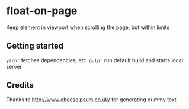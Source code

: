 # float-on-page
Keep element in viewport when scrolling the page, but within limits

## Getting started
`yarn` : fetches dependencies, etc.
`gulp` : run default build and starts local server

## Credits
Thanks to http://www.cheeseipsum.co.uk/ for generating dummy text
